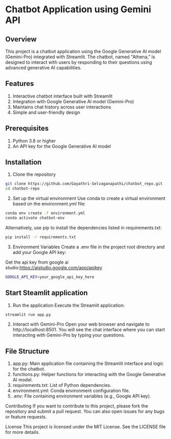 # Chatbot Application using Gemini API
## Overview
This project is a chatbot application using the Google Generative AI model (Gemini-Pro) integrated with Streamlit. The chatbot, named "Athena," is designed to interact with users by responding to their questions using advanced generative AI capabilities.

## Features
1. Interactive chatbot interface built with Streamlit
2. Integration with Google Generative AI model (Gemini-Pro)
3. Maintains chat history across user interactions
4. Simple and user-friendly design

## Prerequisites
1. Python 3.8 or higher
2. An API key for the Google Generative AI model

## Installation
1. Clone the repository
``` bash
git clone https://github.com/Gayathri-Selvaganapathi/chatbot_repo.git
cd chatbot-repo
```

2. Set up the virtual environment
Use conda to create a virtual environment based on the environment.yml file:


```bash
conda env create -f environment.yml
conda activate chatbot-env
```

Alternatively, use pip to install the dependencies listed in requirements.txt:

```bash
pip install -r requirements.txt
```

3. Environment Variables
Create a .env file in the project root directory and add your Google API key:

Get the api key from google ai studio:https://aistudio.google.com/app/apikey

```bash
GOOGLE_API_KEY=your_google_api_key_here
```

## Start Steamlit application 

1. Run the application
Execute the Streamlit application:

```bash
streamlit run app.py
```

2. Interact with Gemini-Pro
Open your web browser and navigate to http://localhost:8501. You will see the chat interface where you can start interacting with Gemini-Pro by typing your questions.

## File Structure
1. app.py: Main application file containing the Streamlit interface and logic for the chatbot.
2. functions.py: Helper functions for interacting with the Google Generative AI model.
3. requirements.txt: List of Python dependencies.
4. environment.yml: Conda environment configuration file.
5. .env: File containing environment variables (e.g., Google API key).

Contributing
If you want to contribute to this project, please fork the repository and submit a pull request. You can also open issues for any bugs or feature requests.

License
This project is licensed under the MIT License. See the LICENSE file for more details.
